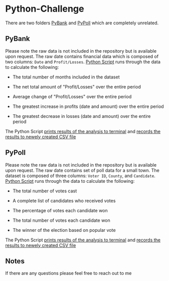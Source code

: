 # Python-Challenge

There are two folders [PyBank](PyBank) and [PyPoll](PyPoll) which are completely unrelated. 

## PyBank
Please note the raw data is not included in the repository but is available upon request. The raw date contains financial data which is composed of two columns: `Date` and `Profit/Losses`. 
[Python Script](PyBank\main.py) runs through the data to calculate the following:

* The total number of months included in the dataset

* The net total amount of "Profit/Losses" over the entire period

* Average change of "Profit/Losses" over the entire period

* The greatest increase in profits (date and amount) over the entire period

* The greatest decrease in losses (date and amount) over the entire period

The Python Script [prints results of the analysis to terminal](PyBank\Analysis\PyBank_Analysis_img.PNG) and [records the results to newely created CSV file](PyBank\Analysis\result.csv)

## PyPoll
Please note the raw data is not included in the repository but is available upon request. The raw date contains set of poll data for a small town. The dataset is composed of three columns: `Voter ID`, `County`, and `Candidate`. [Python Script](PyPoll\main.py) runs through the data to calculate the following:

* The total number of votes cast

* A complete list of candidates who received votes

* The percentage of votes each candidate won

* The total number of votes each candidate won

* The winner of the election based on popular vote

The Python Script [prints results of the analysis to terminal](PyPoll\Analysis\PyPoll_Analysis_img.PNG) and [records the results to newely created CSV file](PyPoll\Analysis\election_result.csv)

## Notes
If there are any questions please feel free to reach out to me 